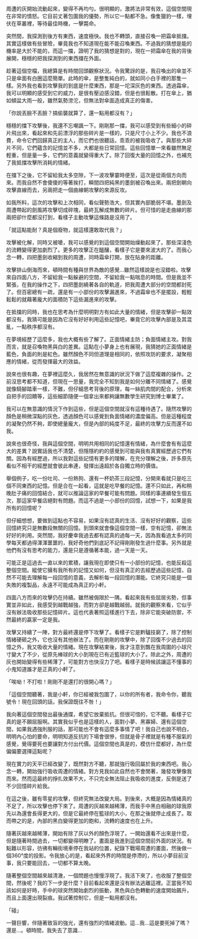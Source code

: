 
周遭的灰開始流動起來，變得不再均勻。很明顯的，激將法非常有效，這個空間現在非常的憤怒。它目前丈著包圍我的優勢，所以它一點都不急。像隻獵豹一樣，埋伏在草叢裡，等待最佳時機，一擊斃命。

突然間，我探測到後方有東西，速度極快。我也不轉頭，直接召喚一把霜傘抵擋。其實這樣做有些冒險，畢竟我也不知道現在能不能召喚東西。不過我的猜想是能的機率是大於不能的，而這一擋，證明了我的猜想是對的，現在一把霜傘在我的背後展開，穩穩的把我探測到的東西擋在外面。

趁著這個空檔，我總算是有時間回頭觀察狀況。令我驚訝的是，我召喚出的傘並不只是傘面有白圈這麼簡單。此時的傘，是整隻純白的，就如同小白手裡的那隻一樣。另外我也看到攻擊我的到底是什麼東西，那是一坨深灰色的東西。透過霜傘，我可以明顯的感受到它的威力，是很有壓迫感沒錯，但是也很鬆散。打在傘上，猶如傾盆大雨一般，雖然氣勢滂沱，但無法對傘面造成真正的傷害。

「你說丟臉不丟臉？搞偷襲就算了，還一點用都沒有？」

穩穩的擋下攻擊後，我還不忘嘲諷一下。剛剛那一擋，我可以感受到有些細小的碎片飛出來，看起來和先前漂浮的那些碎片是一樣的，只是尺寸小上不少。我也不浪費，命令它們回歸真正的主人，而它們也很聽話，乖乖的被我吸收了。與那些大碎片不同，它們蘊含的記憶並不多，大都是些日常回憶。這些回憶單一來看雖然無足輕重，但是量一多，它們的意義就變得重大了。除了回復大量的回憶之外，也補充了我抵擋攻擊所消耗的情緒。

在擋下之後，它不留給我太多空隙，下一波攻擊霎時便至，這次是從兩個方向而來。而我自然不會傻傻的等著挨打，瞬間四把純黑的墨劍被召喚出來。兩把劍朝向攻擊直線而去，另兩把走一個曲線朝攻擊的來源反攻。

如我所料，這次的攻擊和上次相同，看似聲勢浩大，但其實內部脆弱不堪。墨劍及周遭帶起的劍風將攻擊切成碎塊，最終瓦解成無數的碎片。但可惜的是走曲線的那兩把卻什麼都沒打到，看樣子主動攻擊這條路是沒用了。

「就這點能耐？真是個廢物，就這樣還敢取代我？」

攻擊被化解，同時又被嗆，我可以感覺的到這個空間開始燥動起來了。那些深淺色的流轉變得更加劇烈了。更多的攻擊正在醞釀，看樣子它是要來波大的了。而我心念一轉，四把墨劍收縮到我的周遭，同時霜傘打開，放在貼身的距離。

攻擊排山倒海而來，頓時間有種與世界為敵的感覺…雖然這樣說是也沒錯啦。攻擊來自四面八方，不留給我一點躲避的空間，不留給我一點喘息的時間。但是我並不緊張，在我的操作之下，四把墨劍繞著各自的軌道，把我周遭大部分的空間都封死了。但百密總有一疏，還是有一小部份的攻擊漏進來，不過霜傘也不是擺設，輕輕鬆鬆的就藉著龐大的面積防下這些漏進來的攻擊。

在抵擋的同時，我也在思考為什麼明明對方有如此大量的情緒，但是攻擊卻一點效都沒有。我猜可能是因為它沒有好好利用這些記憶吧，畢竟它的攻擊內部是及其混亂，一點秩序都沒有。

在夢境經歷了這麼多，我也大概有些了解了。正面情緒主防；負面情緒主攻。對我而言，就是召喚物黑與白的差異。這點在小夢身上也有展現，我猜她的正面情緒是藍色，負面的則是紅色。雖然顏色不同但道理是相同的，依照攻防的要求，凝聚相應的情緒，從而發揮最大的效益。

說來也很有趣，在夢裡這麼久，我居然在無意識的狀況下做了這麼複雜的操作。之前沒思考都不知道，但現在一思量，我完全不知到我是如何分離不同情緒了。感覺就像騎腳踏車一樣，不難，但仔細思考背後的原理，每一絲肌肉間的配合，分析來自把手的回饋等，這些細節隨便一個拿出來都夠讓無數學生研究到博士畢業了。

我可以在無意識的情況下作到這些，但是這個空間就沒有這種待遇了。隨然攻擊的顏色是稍微深點的灰色，透過顏色可以感覺到負面情緒的濃度偏高。但是這種程度的凝聚仍然不夠，即使總量龐大，但是內部的純度不足，最終的攻擊力反而還不如我。

說來也很奇怪，我與這個空間，明明共用相同的記憶還有情緒，為什麼會有有這麼大的差異？說實話我也不清楚，但隱隱約約的感覺到可能與我有真實經歷過它們有關。因為有經歷過，所以我對這些記憶有更多的理解，在充分理解之後，許多原先看似不相干的經歷就會彼此串連，發揮出遠超於各自獨立時的價值。

舉個例子，吃一份吐司、一份熱狗、還有一杯奶茶三段記憶，分開來看就只是吃三個不同東西的記憶。但是合在一起看，這就是吃早餐的記憶。還不只如此，再和稍晚肚子痛的回憶結合，就可以推論這家的早餐可能有問題。同樣的事連續發生個五次，那這家早餐店絕對有問題。而這不過是一小部份的回憶，試想一下，如果是我所有的回憶呢？

但仔細想想，要做到這點也不容易，如果沒有認真的生活、沒有好好的觀察，這些回憶終究只是無數段無關的回憶。到頭來就會像這個空間一樣，空有記憶，卻無法好好的利用。突然間，我好慶幸我過去都有認真的過每一天，因為我看過太多的同學每天都過得渾渾噩噩的，我好奇他們到底記不記得剛剛發生過什麼事。另外就是他們有沒有思考的能力，還是只是遵循著本能，過一天是一天。

可能正是這過去一直以來的累積，讓我現在即使只有一小部份的記憶，也能反殺這整個空間。縱使它擁有我所有的記憶又如何，但沒有真正的去經歷過這些記憶，自然不可能去理解每一段回憶的意義，去解析每一段回憶的潛能。它終究只能是一個失敗的複製品，永遠不可能成為真正的小軒。

四面八方而來的攻擊仍在持續。雖然被侷限於一隅，看起來我有些屈居劣勢，但事實並非如此，我感受到越戰越強，而對方卻是越戰越弱。就我的觀察來看，它似乎沒有辦法吸收那些記憶碎片。這也代表著照這樣進行下去，除非它能突破防禦，不然最終的贏家一定是我。

攻擊又持續了一陣，對方最終還是停下攻擊了。看樣子它是黔驢技窮了，除了控制情緒硬砸之外，它也沒有其他辦法了。而在剛剛的攻擊中，除了回復不少過去的回憶之外，我又吸收大量的情緒。現在攻擊結束後，我才注意到飄在我周圍的小球尺寸變大了不少，從原先棒球的大小到現在已有近籃球的大小了。除此之外，周遭的灰也開始變得有些稀薄了，可能對方也快沒力了吧。看樣子是時候該讓這不懂事的小鬼知道誰才是正真的小軒了。

「唉呦！不打啦！剛剛不是還打的很開心嗎？」

「這個空間聽著，我是小軒，你已經被我包圍了，以你的所有者，我命令你，聽我號令！現在回頭的話，我保證既往不咎！」

我向著這個空間發出最後通牒，希望它放棄抵抗。但很可惜的，它不聽。看樣子它真的是不願屈服啊。其實我似乎也是這樣的人，面對小夢、黑寡婦、還有這個空間，如果我遇強則服的話，那可能也不會有這麼多事情了吧！我自己也說不明白，明明內心怕的要命，明明知道反抗的下場會很慘，但就是骨子裡就是有種不服氣的感覺，覺得要死也要讓對方付出代價。這個空間也真是的，模仿什麼都好，為什麼偏偏要選擇這點呢？

現在實力的天平已經改變了，既然對方不聽，那就強行吸回屬於我的東西吧。我心念一轉，開始強行吸收周遭的情緒。對方見我如此自然也不會閒著，幾發攻擊像我而來。然而這最終的掙扎效果不大，不只完全無法阻止我吸收的進度，反倒是送了不少回憶碎片給我。

在這之後，雖有零星的攻擊，但終究無法改變大局。到後來，大概是因為情緒真的不足了，所以攻擊也停下來了。周遭的灰越來越稀薄，而我手中黑白相融的球我原先以為還會長得更大的，但是它最終停在籃球的大小，在那之後就停止成長了。取而帶之的是，內部的黑白變得更加的飽和，流轉的速度也在上升。

隨著灰越來越稀薄，開始有除了灰以外的顏色浮現了。一開始還看不出來是什麼，但是隨著時間過去，一切都變得明瞭了。畫面是我進到這個空間前外面的狀況。有點難以形容，彷彿有輛街境車停在我站的位置，紀錄下戰場周遭的畫面，然後做一個360°度的投影。令我放心的是，看起來外界的時間是停滯的，所以小夢目前沒事，我只要能回去，一切都不算太晚。

隨著整個空間越來越清澈，一個問題也慢慢浮現了。我活下來了，也收服了整個空間，然後呢？我的下一步是什麼？目前看起來還是沒有辦法逃離這裡。正當我不知該如何是好時，手中的球突然開始劇烈的振動，黑色與白色轉動的速度開始飆升，而且上面還出現裂痕。我試著控制它，但是一點用都沒有。

「碰」

一聲巨響，伴隨著致盲的強光，還有強烈的情緒波動。這…我…這是要死掉了嗎？還是…。頓時間，我失去了意識…
